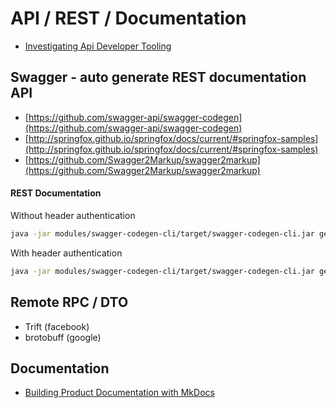 # API / REST / Documentation

 - [Investigating Api Developer Tooling](http://www.mayerdan.com/programming/2014/01/29/investigating-api-tooling/)

## Swagger - auto generate REST documentation API
 - [https://github.com/swagger-api/swagger-codegen](https://github.com/swagger-api/swagger-codegen)
 - [http://springfox.github.io/springfox/docs/current/#springfox-samples](http://springfox.github.io/springfox/docs/current/#springfox-samples)
 - [https://github.com/Swagger2Markup/swagger2markup](https://github.com/Swagger2Markup/swagger2markup)

#### REST Documentation

Without header authentication
```bash
java -jar modules/swagger-codegen-cli/target/swagger-codegen-cli.jar generate -i http://localhost:8080/v2/api-docs -l java -o samples -v
```

With header authentication
```bash
java -jar modules/swagger-codegen-cli/target/swagger-codegen-cli.jar generate -i http://localhost:8080/v2/api-docs -l php -o samples -v -a "Authorization: Basic _SOME_BASH64_"
```

## Remote RPC / DTO
 - Trift (facebook)
 - brotobuff (google)


## Documentation
 - [Building Product Documentation with MkDocs](http://www.sitepoint.com/building-product-documentation-mkdocs/)
